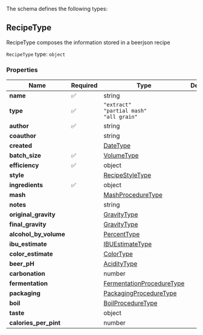 The schema defines the following types:

## RecipeType 

RecipeType composes the information stored in a beerjson recipe

`RecipeType` type: `object`

### Properties

|Name|Required|Type|Description|
|--|--|--|--|
| **name** | :white_check_mark: | string|  |
| **type** | :white_check_mark: | `"extract"`<br/>`"partial mash"`<br/>`"all grain"`|  |
| **author** | :white_check_mark: | string|  |
| **coauthor** |  | string|  |
| **created** |  | [DateType](measureable_units.json.md#datetype)|  |
| **batch_size** | :white_check_mark: | [VolumeType](measureable_units.json.md#volumetype)|  |
| **efficiency** | :white_check_mark: | object|  |
| **style** |  | [RecipeStyleType](style.json.md#recipestyletype)|  |
| **ingredients** | :white_check_mark: | object|  |
| **mash** |  | [MashProcedureType](mash.json.md#mashproceduretype)|  |
| **notes** |  | string|  |
| **original_gravity** |  | [GravityType](measureable_units.json.md#gravitytype)|  |
| **final_gravity** |  | [GravityType](measureable_units.json.md#gravitytype)|  |
| **alcohol_by_volume** |  | [PercentType](measureable_units.json.md#percenttype)|  |
| **ibu_estimate** |  | [IBUEstimateType](hop.json.md#ibuestimatetype)|  |
| **color_estimate** |  | [ColorType](measureable_units.json.md#colortype)|  |
| **beer_pH** |  | [AcidityType](measureable_units.json.md#aciditytype)|  |
| **carbonation** |  | number|  |
| **fermentation** |  | [FermentationProcedureType](fermentation.json.md#fermentationproceduretype)|  |
| **packaging** |  | [PackagingProcedureType](packaging.json.md#packagingproceduretype)|  |
| **boil** |  | [BoilProcedureType](boil.json.md#boilproceduretype)|  |
| **taste** |  | object|  |
| **calories_per_pint** |  | number|  |

